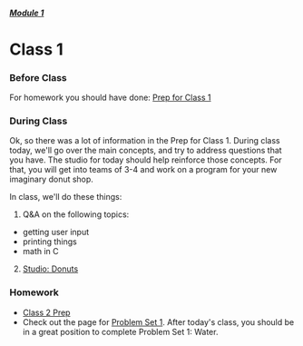##### [Module 1](../..) 

# Class 1

### Before Class
For homework you should have done: [Prep for Class 1](../class1-prep)

### During Class
Ok, so there was a lot of information in the Prep for Class 1. During class today, we'll go over the main concepts, and try to address questions that you have. The studio for today should help reinforce those concepts. For that, you will get into teams of 3-4 and work on a program for your new imaginary donut shop. 

In class, we'll do these things:

1. Q&A on the following topics:
  * getting user input
  * printing things
  * math in C
2. [Studio: Donuts](../studios/donuts)

### Homework

* [Class 2 Prep](../class2-prep)
* Check out the page for [Problem Set 1](../problem-set). After today's class, you should be in a great position to complete Problem Set 1: Water.
